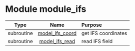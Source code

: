 # Module module_ifs

| Type | Name | Purpose |
| :--: | :--: | :---------- |
| subroutine | [model_ifs_coord](https://github.com/benjaminmenetrier/bump/tree/master/src/module_ifs.F90#L27) | get IFS coordinates |
| subroutine | [model_ifs_read](https://github.com/benjaminmenetrier/bump/tree/master/src/module_ifs.F90#L128) | read IFS field |

